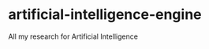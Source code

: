 artificial-intelligence-engine
==============================

All my research for Artificial Intelligence